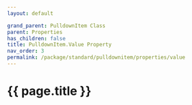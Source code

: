 ```yaml
---
layout: default

grand_parent: PulldownItem Class
parent: Properties
has_children: false
title: PulldownItem.Value Property
nav_order: 3
permalink: /package/standard/pulldownitem/properties/value
---
```

# {{ page.title }}
